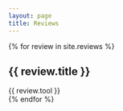 ```yaml
---
layout: page
title: Reviews
---
```

{% for review in site.reviews %}
  <div class="review">
    <h2>{{ review.title }}</h2>
    {{ review.tool }}
  </div>
{% endfor %}

